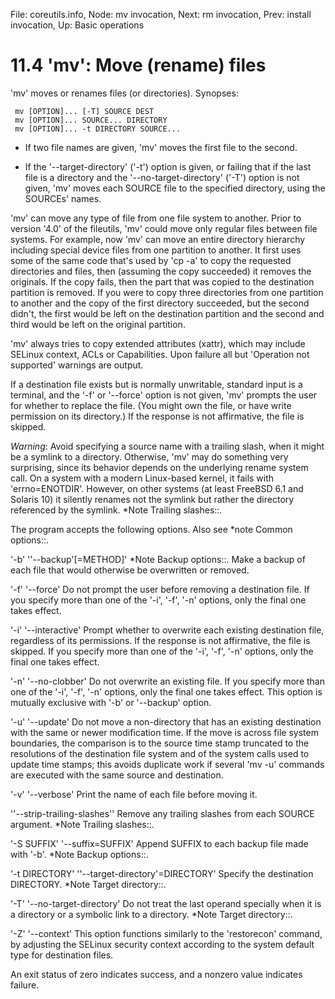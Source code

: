 File: coreutils.info,  Node: mv invocation,  Next: rm invocation,  Prev: install invocation,  Up: Basic operations

11.4 'mv': Move (rename) files
==============================

'mv' moves or renames files (or directories).  Synopses:

     mv [OPTION]... [-T] SOURCE DEST
     mv [OPTION]... SOURCE... DIRECTORY
     mv [OPTION]... -t DIRECTORY SOURCE...

   * If two file names are given, 'mv' moves the first file to the
     second.

   * If the '--target-directory' ('-t') option is given, or failing that
     if the last file is a directory and the '--no-target-directory'
     ('-T') option is not given, 'mv' moves each SOURCE file to the
     specified directory, using the SOURCEs' names.

   'mv' can move any type of file from one file system to another.
Prior to version '4.0' of the fileutils, 'mv' could move only regular
files between file systems.  For example, now 'mv' can move an entire
directory hierarchy including special device files from one partition to
another.  It first uses some of the same code that's used by 'cp -a' to
copy the requested directories and files, then (assuming the copy
succeeded) it removes the originals.  If the copy fails, then the part
that was copied to the destination partition is removed.  If you were to
copy three directories from one partition to another and the copy of the
first directory succeeded, but the second didn't, the first would be
left on the destination partition and the second and third would be left
on the original partition.

   'mv' always tries to copy extended attributes (xattr), which may
include SELinux context, ACLs or Capabilities.  Upon failure all but
'Operation not supported' warnings are output.

   If a destination file exists but is normally unwritable, standard
input is a terminal, and the '-f' or '--force' option is not given, 'mv'
prompts the user for whether to replace the file.  (You might own the
file, or have write permission on its directory.)  If the response is
not affirmative, the file is skipped.

   _Warning_: Avoid specifying a source name with a trailing slash, when
it might be a symlink to a directory.  Otherwise, 'mv' may do something
very surprising, since its behavior depends on the underlying rename
system call.  On a system with a modern Linux-based kernel, it fails
with 'errno=ENOTDIR'.  However, on other systems (at least FreeBSD 6.1
and Solaris 10) it silently renames not the symlink but rather the
directory referenced by the symlink.  *Note Trailing slashes::.

   The program accepts the following options.  Also see *note Common
options::.

'-b'
''--backup'[=METHOD]'
     *Note Backup options::.  Make a backup of each file that would
     otherwise be overwritten or removed.

'-f'
'--force'
     Do not prompt the user before removing a destination file.  If you
     specify more than one of the '-i', '-f', '-n' options, only the
     final one takes effect.

'-i'
'--interactive'
     Prompt whether to overwrite each existing destination file,
     regardless of its permissions.  If the response is not affirmative,
     the file is skipped.  If you specify more than one of the '-i',
     '-f', '-n' options, only the final one takes effect.

'-n'
'--no-clobber'
     Do not overwrite an existing file.  If you specify more than one of
     the '-i', '-f', '-n' options, only the final one takes effect.
     This option is mutually exclusive with '-b' or '--backup' option.

'-u'
'--update'
     Do not move a non-directory that has an existing destination with
     the same or newer modification time.  If the move is across file
     system boundaries, the comparison is to the source time stamp
     truncated to the resolutions of the destination file system and of
     the system calls used to update time stamps; this avoids duplicate
     work if several 'mv -u' commands are executed with the same source
     and destination.

'-v'
'--verbose'
     Print the name of each file before moving it.

''--strip-trailing-slashes''
     Remove any trailing slashes from each SOURCE argument.  *Note
     Trailing slashes::.

'-S SUFFIX'
'--suffix=SUFFIX'
     Append SUFFIX to each backup file made with '-b'.  *Note Backup
     options::.

'-t DIRECTORY'
''--target-directory'=DIRECTORY'
     Specify the destination DIRECTORY.  *Note Target directory::.

'-T'
'--no-target-directory'
     Do not treat the last operand specially when it is a directory or a
     symbolic link to a directory.  *Note Target directory::.

'-Z'
'--context'
     This option functions similarly to the 'restorecon' command, by
     adjusting the SELinux security context according to the system
     default type for destination files.

   An exit status of zero indicates success, and a nonzero value
indicates failure.

